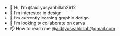 - 👋 Hi, I’m @aidilyusyahbillah2612
- 👀 I’m interested in design
- 🌱 I’m currently learning graphic design
- 💞️ I’m looking to collaborate on canva
- 📫 How to reach me @aidilyusyahbillah@gmail.com

<!---
aidilyusyahbillah2612/aidilyusyahbillah2612 is a ✨ special ✨ repository because its `README.md` (this file) appears on your GitHub profile.
You can click the Preview link to take a look at your changes.
--->
